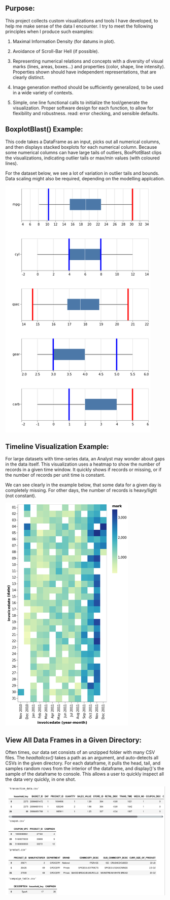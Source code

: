 ## Purpose:

This project collects custom visualizations and tools I have developed, to help me make sense of the data I encounter. I try to meet the following principles when I produce such examples:

1) Maximal Information Density (for datums in plot).

2) Avoidance of Scroll-Bar Hell (if possible).

3) Representing numerical relations and concepts with a diversity of visual marks (lines, areas, boxes...) and properties (color, shape, line intensity). Properties shown should have independent representations, that are clearly distinct.

4) Image generation method should be sufficiently generalized, to be used in a wide variety of contexts.

5) Simple, one line functional calls to initialize the tool/generate the visualization. Proper software design for each function, to allow for flexibility and robustness. read: error checking, and sensible defaults.


## BoxplotBlast() Example:

This code takes a DataFrame as an input, picks out all numerical columns, and then displays stacked 
boxplots for each numerical column. Because some numerical columns can have large tails of outliers,
BoxPlotBlast clips the visualizations, indicating outlier tails or max/min values (with coloured lines).

For the dataset below, we see a lot of variation in outlier tails and bounds. Data scaling might also be required, depending on the modelling applcation.

![bpblast][bpb]


## Timeline Visualization Example:

For large datasets with time-series data, an Analyst may wonder about gaps in the data itself. This visualization uses a heatmap to show the number of records in a given time window. It quickly shows if records or missing, or if the number of records per unit time is constant.

We can see clearly in the example below, that some data for a given day is completely missing. For other days, the number of records is heavy/light (not constant).

![timegaps][timeblocks]


## View All Data Frames in a Given Directory:


Often times, our data set consists of an unzipped folder with many CSV files. The *headtailcsv()* takes a path as an argument, and auto-detects all CSVs in the given directory. For each dataframe, it pulls the head, tail, and samples random rows from the interior of the dataframe, and display()'s the sample of the dataframe to console. This allows a user to quickly inspect all the data very quickly, in one shot. 

![dataframes][dfimg]


[bpb]: /web/img/bpblast.png
[timeblocks]: /web/img/timegaps.png
[dfimg]: /web/img/dfoutput.png